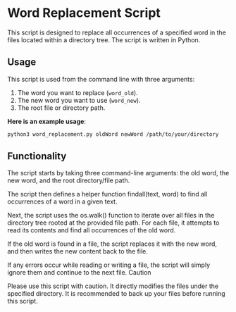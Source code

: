 # Word Replacement Script

This script is designed to replace all occurrences of a specified word in the files located within a directory tree. The script is written in Python.

## Usage

This script is used from the command line with three arguments:

1. The word you want to replace (`word_old`).
2. The new word you want to use (`word_new`).
3. The root file or directory path.

**Here is an example usage**:
```bash
python3 word_replacement.py oldWord newWord /path/to/your/directory
```

## Functionality

The script starts by taking three command-line arguments: the old word, the new word, and the root directory/file path.

The script then defines a helper function findall(text, word) to find all occurrences of a word in a given text.

Next, the script uses the os.walk() function to iterate over all files in the directory tree rooted at the provided file path. For each file, it attempts to read its contents and find all occurrences of the old word.

If the old word is found in a file, the script replaces it with the new word, and then writes the new content back to the file.

If any errors occur while reading or writing a file, the script will simply ignore them and continue to the next file.
Caution

Please use this script with caution. It directly modifies the files under the specified directory. It is recommended to back up your files before running this script.
